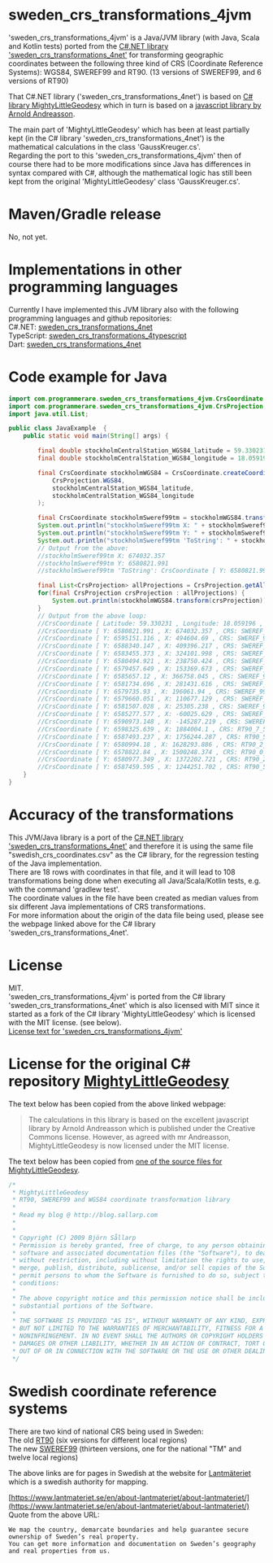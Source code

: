 # sweden_crs_transformations_4jvm
'sweden_crs_transformations_4jvm' is a Java/JVM library (with Java, Scala and Kotlin tests) ported from the
[C#.NET library 'sweden_crs_transformations_4net'](https://github.com/TomasJohansson/sweden_crs_transformations_4net/)
for transforming geographic coordinates between the following three kind of CRS (Coordinate Reference Systems): WGS84, SWEREF99 and RT90.
(13 versions of SWEREF99, and 6 versions of RT90)

That C#.NET library ('sweden_crs_transformations_4net') is
based on [C# library MightyLittleGeodesy](https://github.com/bjornsallarp/MightyLittleGeodesy/) which in turn is based on a [javascript library by Arnold Andreasson](https://latlong.mellifica.se/).

The main part of 'MightyLittleGeodesy' which has been at least partially kept (in the C# library 'sweden_crs_transformations_4net') is the mathematical calculations in the class 'GaussKreuger.cs'.  
Regarding the port to this 'sweden_crs_transformations_4jvm' then of course there had to be more modifications since Java has differences in syntax compared with C#, although
the mathematical logic has still been kept from the original 'MightyLittleGeodesy' class 'GaussKreuger.cs'.

# Maven/Gradle release

No, not yet.

# Implementations in other programming languages
Currently I have implemented this JVM library also with the following programming languages and github repositories:   
C#.NET: [sweden_crs_transformations_4net](https://github.com/TomasJohansson/sweden_crs_transformations_4net)   
TypeScript: [sweden_crs_transformations_4typescript](https://github.com/TomasJohansson/sweden_crs_transformations_4typescript)   
Dart: [sweden_crs_transformations_4net](https://github.com/TomasJohansson/sweden_crs_transformations_4dart)   

# Code example for Java
```java
import com.programmerare.sweden_crs_transformations_4jvm.CrsCoordinate;
import com.programmerare.sweden_crs_transformations_4jvm.CrsProjection;
import java.util.List;

public class JavaExample  {
    public static void main(String[] args) {

        final double stockholmCentralStation_WGS84_latitude = 59.330231;
        final double stockholmCentralStation_WGS84_longitude = 18.059196;

        final CrsCoordinate stockholmWGS84 = CrsCoordinate.createCoordinate(
            CrsProjection.WGS84,
            stockholmCentralStation_WGS84_latitude,
            stockholmCentralStation_WGS84_longitude
        );

        final CrsCoordinate stockholmSweref99tm = stockholmWGS84.transform(CrsProjection.SWEREF_99_TM);
        System.out.println("stockholmSweref99tm X: " + stockholmSweref99tm.getLongitudeX());
        System.out.println("stockholmSweref99tm Y: " + stockholmSweref99tm.getLatitudeY());
        System.out.println("stockholmSweref99tm 'ToString': " + stockholmSweref99tm.toString());
        // Output from the above:
        //stockholmSweref99tm X: 674032.357
        //stockholmSweref99tm Y: 6580821.991
        //stockholmSweref99tm 'ToString': CrsCoordinate [ Y: 6580821.991 , X: 674032.357 , CRS: SWEREF_99_TM(EPSG:3006) ]

        final List<CrsProjection> allProjections = CrsProjection.getAllCrsProjections();
        for(final CrsProjection crsProjection : allProjections) {
            System.out.println(stockholmWGS84.transform(crsProjection));
        }
        // Output from the above loop:
        //CrsCoordinate [ Latitude: 59.330231 , Longitude: 18.059196 , CRS: WGS84(EPSG:4326) ]
        //CrsCoordinate [ Y: 6580821.991 , X: 674032.357 , CRS: SWEREF_99_TM(EPSG:3006) ]
        //CrsCoordinate [ Y: 6595151.116 , X: 494604.69 , CRS: SWEREF_99_12_00(EPSG:3007) ]
        //CrsCoordinate [ Y: 6588340.147 , X: 409396.217 , CRS: SWEREF_99_13_30(EPSG:3008) ]
        //CrsCoordinate [ Y: 6583455.373 , X: 324101.998 , CRS: SWEREF_99_15_00(EPSG:3009) ]
        //CrsCoordinate [ Y: 6580494.921 , X: 238750.424 , CRS: SWEREF_99_16_30(EPSG:3010) ]
        //CrsCoordinate [ Y: 6579457.649 , X: 153369.673 , CRS: SWEREF_99_18_00(EPSG:3011) ]
        //CrsCoordinate [ Y: 6585657.12 , X: 366758.045 , CRS: SWEREF_99_14_15(EPSG:3012) ]
        //CrsCoordinate [ Y: 6581734.696 , X: 281431.616 , CRS: SWEREF_99_15_45(EPSG:3013) ]
        //CrsCoordinate [ Y: 6579735.93 , X: 196061.94 , CRS: SWEREF_99_17_15(EPSG:3014) ]
        //CrsCoordinate [ Y: 6579660.051 , X: 110677.129 , CRS: SWEREF_99_18_45(EPSG:3015) ]
        //CrsCoordinate [ Y: 6581507.028 , X: 25305.238 , CRS: SWEREF_99_20_15(EPSG:3016) ]
        //CrsCoordinate [ Y: 6585277.577 , X: -60025.629 , CRS: SWEREF_99_21_45(EPSG:3017) ]
        //CrsCoordinate [ Y: 6590973.148 , X: -145287.219 , CRS: SWEREF_99_23_15(EPSG:3018) ]
        //CrsCoordinate [ Y: 6598325.639 , X: 1884004.1 , CRS: RT90_7_5_GON_V(EPSG:3019) ]
        //CrsCoordinate [ Y: 6587493.237 , X: 1756244.287 , CRS: RT90_5_0_GON_V(EPSG:3020) ]
        //CrsCoordinate [ Y: 6580994.18 , X: 1628293.886 , CRS: RT90_2_5_GON_V(EPSG:3021) ]
        //CrsCoordinate [ Y: 6578822.84 , X: 1500248.374 , CRS: RT90_0_0_GON_V(EPSG:3022) ]
        //CrsCoordinate [ Y: 6580977.349 , X: 1372202.721 , CRS: RT90_2_5_GON_O(EPSG:3023) ]
        //CrsCoordinate [ Y: 6587459.595 , X: 1244251.702 , CRS: RT90_5_0_GON_O(EPSG:3024) ]
    }
}
```

# Accuracy of the transformations

This JVM/Java library is a port of the [C#.NET library 'sweden_crs_transformations_4net'](https://github.com/TomasJohansson/sweden_crs_transformations_4net/) and therefore it is using the same file "swedish_crs_coordinates.csv" as the C# library, for the regression testing of the Java implementation.  
There are 18 rows with coordinates in that file, and it will lead to 108 transformations being done when executing all Java/Scala/Kotlin tests, e.g. with the command 'gradlew test'.  
The coordinate values in the file have been created as median values from six different Java implementations of CRS transformations.  
For more information about the origin of the data file being used, please see the webpage linked above for the C# library 'sweden_crs_transformations_4net'.  

# License

MIT.  
'sweden_crs_transformations_4jvm' is ported from the C# library 'sweden_crs_transformations_4net'
which is also licensed with MIT since it started as a fork of the C# library 'MightyLittleGeodesy' which is licensed with the MIT license. (see below).  
[License text for 'sweden_crs_transformations_4jvm'](https://github.com/TomasJohansson/sweden_crs_transformations_4jvm/blob/java_SwedenCrsTransformations/LICENSE)

# License for the original C# repository [MightyLittleGeodesy](https://github.com/bjornsallarp/MightyLittleGeodesy/)

The text below has been copied from the above linked webpage:
> The calculations in this library is based on the excellent javascript library by Arnold Andreasson which is published under the Creative Commons license. However, as agreed with mr Andreasson, MightyLittleGeodesy is now licensed under the MIT license.

The text below has been copied from [one of the source files for MightyLittleGeodesy](https://github.com/bjornsallarp/MightyLittleGeodesy/blob/83491fc6e7454f5d90d792610b317eca7a332334/MightyLittleGeodesy/Classes/GaussKreuger.cs).
```C#
/*
 * MightyLittleGeodesy 
 * RT90, SWEREF99 and WGS84 coordinate transformation library
 * 
 * Read my blog @ http://blog.sallarp.com
 * 
 * 
 * Copyright (C) 2009 Björn Sållarp
 * Permission is hereby granted, free of charge, to any person obtaining a copy of this 
 * software and associated documentation files (the "Software"), to deal in the Software 
 * without restriction, including without limitation the rights to use, copy, modify, 
 * merge, publish, distribute, sublicense, and/or sell copies of the Software, and to 
 * permit persons to whom the Software is furnished to do so, subject to the following 
 * conditions:
 * 
 * The above copyright notice and this permission notice shall be included in all copies or 
 * substantial portions of the Software.
 * 
 * THE SOFTWARE IS PROVIDED "AS IS", WITHOUT WARRANTY OF ANY KIND, EXPRESS OR IMPLIED, INCLUDING 
 * BUT NOT LIMITED TO THE WARRANTIES OF MERCHANTABILITY, FITNESS FOR A PARTICULAR PURPOSE AND 
 * NONINFRINGEMENT. IN NO EVENT SHALL THE AUTHORS OR COPYRIGHT HOLDERS BE LIABLE FOR ANY CLAIM, 
 * DAMAGES OR OTHER LIABILITY, WHETHER IN AN ACTION OF CONTRACT, TORT OR OTHERWISE, ARISING FROM, 
 * OUT OF OR IN CONNECTION WITH THE SOFTWARE OR THE USE OR OTHER DEALINGS IN THE SOFTWARE.
 */
 ```
# Swedish coordinate reference systems
There are two kind of national CRS being used in Sweden:   
The old [RT90](https://www.lantmateriet.se/sv/Kartor-och-geografisk-information/gps-geodesi-och-swepos/Referenssystem/Tvadimensionella-system/RT-90/) (six versions for different local regions)    
The new [SWEREF99](https://www.lantmateriet.se/sv/Kartor-och-geografisk-information/gps-geodesi-och-swepos/referenssystem/tvadimensionella-system/sweref-99-projektioner/) (thirteen versions, one for the national "TM" and twelve local regions)

The above links are for pages in Swedish at the website for [Lantmäteriet](https://en.wikipedia.org/wiki/Lantm%C3%A4teriet) which is a swedish authority for mapping.

[https://www.lantmateriet.se/en/about-lantmateriet/about-lantmateriet/](https://www.lantmateriet.se/en/about-lantmateriet/about-lantmateriet/)   
Quote from the above URL:
```Text
We map the country, demarcate boundaries and help guarantee secure ownership of Sweden’s real property.   
You can get more information and documentation on Sweden’s geography and real properties from us.
```
